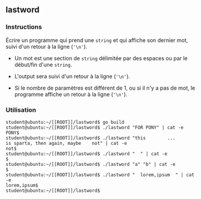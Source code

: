 ## lastword

### Instructions

Écrire un programme qui prend une `string` et qui affiche son dernier mot, suivi d'un retour à la ligne (`'\n'`).

-   Un mot est une section de `string` délimitée par des espaces ou par le début/fin d'une `string`.

-   L'output sera suivi d'un retour à la ligne (`'\n'`).

-   Si le nombre de paramètres est différent de 1, ou si il n'y a pas de mot, le programme affiche un retour à la ligne (`'\n'`).

### Utilisation

```console
student@ubuntu:~/[[ROOT]]/lastword$ go build
student@ubuntu:~/[[ROOT]]/lastword$ ./lastword "FOR PONY" | cat -e
PONY$
student@ubuntu:~/[[ROOT]]/lastword$ ./lastword "this        ...       is sparta, then again, maybe    not" | cat -e
not$
student@ubuntu:~/[[ROOT]]/lastword$ ./lastword "  " | cat -e
$
student@ubuntu:~/[[ROOT]]/lastword$ ./lastword "a" "b" | cat -e
$
student@ubuntu:~/[[ROOT]]/lastword$ ./lastword "  lorem,ipsum  " | cat -e
lorem,ipsum$
student@ubuntu:~/[[ROOT]]/lastword$
```
